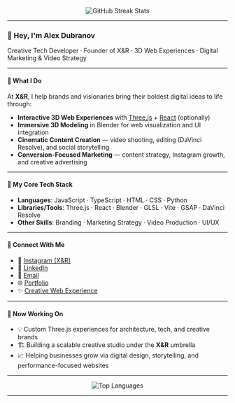 <p align="center">
  <img src="https://github-readme-streak-stats.herokuapp.com/?user=PWRXNDR&theme=tokyonight&hide_border=true" alt="GitHub Streak Stats" />
</p>

---

### 👋 Hey, I'm Alex Dubranov

Creative Tech Developer · Founder of X&R · 3D Web Experiences · Digital Marketing & Video Strategy

---

#### 🚀 What I Do

At **X&R**, I help brands and visionaries bring their boldest digital ideas to life through:

- **Interactive 3D Web Experiences** with [Three.js](https://threejs.org/) + [React](https://reactjs.org/) (optionally)
- **Immersive 3D Modeling** in Blender for web visualization and UI integration
- **Cinematic Content Creation** — video shooting, editing (DaVinci Resolve), and social storytelling
- **Conversion-Focused Marketing** — content strategy, Instagram growth, and creative advertising

---

#### 🧰 My Core Tech Stack

- **Languages**: JavaScript · TypeScript · HTML · CSS · Python
- **Libraries/Tools**: Three.js · React · Blender · GLSL · Vite · GSAP · DaVinci Resolve
- **Other Skills**: Branding · Marketing Strategy · Video Production · UI/UX

---

#### 🔗 Connect With Me

- 📸 [Instagram (X&R)](https://www.instagram.com/web_xnr/)
- 💼 [LinkedIn](https://www.linkedin.com/in/aleksandr-dubranov-394481281/)
- 💌 [Email](mailto:pwrxndr@gmail.com)
- 🌐 [Portfolio](https://pwrxndr.github.io/Alex_Dubranov/)
- ✨ [Creative Web Experience](https://threejs-portfo-9486222923cc.herokuapp.com/)

---

#### 🔄 Now Working On

- 💡 Custom Three.js experiences for architecture, tech, and creative brands
- 🏗️ Building a scalable creative studio under the **X&R** umbrella
- 📈 Helping businesses grow via digital design, storytelling, and performance-focused websites

---

<p align="center">
  <img src="https://github-readme-stats.vercel.app/api/top-langs?username=PWRXNDR&theme=tokyonight&layout=compact&hide_border=true&hide=jupyternotebooks" alt="Top Languages" />
</p>

---

